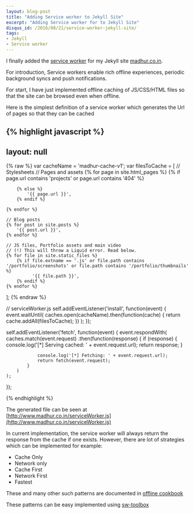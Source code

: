 ```yaml
---
layout: blog-post
title: "Adding Service worker to Jekyll Site"
excerpt: "Adding Service worker for to Jekyll Site"
disqus_id: /2016/08/21/service-worker-jekyll-site/
tags:
- Jekyll
- Service worker
---
```


I finally added the [service worker](http://www.html5rocks.com/en/tutorials/service-worker/introduction/) for my Jekyll site [madhur.co.in](https://madhur.co.in).

For introduction, Service workers enable rich offline experiences, periodic background syncs and push notifications.

For start, I have just implemented offline caching of JS/CSS/HTML files so that the site can be browsed even when offline. 

Here is the simplest definition of a service worker which generates the Url of pages so that they can be cached

{% highlight javascript %}
---
layout: null
---

{% raw %}
var cacheName = 'madhur-cache-v1';
var filesToCache = [
    // Stylesheets
    // Pages and assets
    {% for page in site.html_pages %}
        {% if page.url contains 'projects' or page.url contains '404'   %}
            
        {% else %}
            '{{ page.url }}',
        {% endif %}
        
    {% endfor %}

    // Blog posts
    {% for post in site.posts %}
        '{{ post.url }}',
    {% endfor %}

    // JS files, Portfolio assets and main video
    // (!) This will throw a Liquid error. Read below.
    {% for file in site.static_files %}
        {% if file.extname == '.js' or file.path contains '/portfolio/screenshots' or file.path contains '/portfolio/thumbnails' %}
              '{{ file.path }}',
        {% endif %}
    {% endfor %}
];
{% endraw %}

// serviceWorker.js
self.addEventListener('install', function(event) {
    event.waitUntil(
        caches.open(cacheName).then(function(cache) {
            return cache.addAll(filesToCache);
        })
    );
});

self.addEventListener('fetch', function(event) {
    event.respondWith(
        caches.match(event.request)
            .then(function(response) {
                if (response) {
                    console.log('[*] Serving cached: ' + event.request.url);
                    return response;
                }

                console.log('[*] Fetching: ' + event.request.url);
                return fetch(event.request);
            }
        )
    );
});

{% endhighlight %}

The generated file can be seen at [http://www.madhur.co.in/serviceWorker.js](http://www.madhur.co.in/serviceWorker.js)

In current implementation, the service worker will always return the response from the cache if one exists. However, there are lot of strategies which can be implemented for example:

* Cache Only
* Network only
* Cache First
* Network First
* Fastest

These and many other such patterns are documented in [offline cookbook](https://jakearchibald.com/2014/offline-cookbook/) 

These patterns can be easy implemented using [sw-toolbox](https://github.com/GoogleChrome/sw-toolbox)


